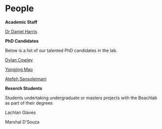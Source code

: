 # People

**Academic Staff**

[Dr Daniel Harris](https://researchers.uq.edu.au/researcher/16758)


**PhD Candidates**

Below is a list of our talented PhD candidates in the lab.

[Dylan Cowley](https://sees.uq.edu.au/profile/13212/dylan-cowley)

[Yongjing Mao](https://sees.uq.edu.au/profile/12862/yongjing-mao)

[Atefeh Sansoleimani](https://sees.uq.edu.au/profile/10967/atefeh)

**Reserch Students**

Students undertaking undergraduate or masters projects with the Beachlab as part of their degrees

Lachlan Glaves

Marshal D'Souza
